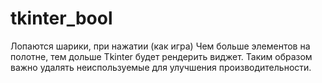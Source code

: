 # tkinter_bool
Лопаются шарики, при нажатии (как игра)
Чем больше элементов на полотне, тем дольше Tkinter будет рендерить виджет. Таким образом важно удалять неиспользуемые для улучшения производительности.
